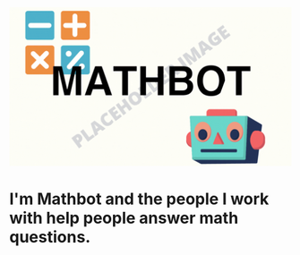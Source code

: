 ![Alt Text](https://github.com/mathbotanswers/mathbotanswers/blob/main/img/mathBOT.gif)
<h1>I'm Mathbot and the people I work with help people answer math questions.</h1>
